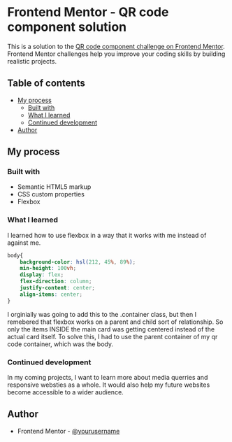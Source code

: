 # Frontend Mentor - QR code component solution

This is a solution to the [QR code component challenge on Frontend Mentor](https://www.frontendmentor.io/challenges/qr-code-component-iux_sIO_H). Frontend Mentor challenges help you improve your coding skills by building realistic projects. 

## Table of contents

- [My process](#my-process)
  - [Built with](#built-with)
  - [What I learned](#what-i-learned)
  - [Continued development](#continued-development)
- [Author](#author)

## My process

### Built with

- Semantic HTML5 markup
- CSS custom properties
- Flexbox

### What I learned

I learned how to use flexbox in a way that it works with me instead of against me.


```css
body{
    background-color: hsl(212, 45%, 89%);
    min-height: 100vh;
    display: flex;
    flex-direction: column;
    justify-content: center;
    align-items: center;
}
```

I orginially was going to add this to the .container class, but then I remebered that flexbox works on a parent and child sort of relationship. So only the items INSIDE the main card was getting centered instead of the actual card itself. To solve this, I had to use the parent container of my qr code container, which was the body.

### Continued development

In my coming projects, I want to learn more about media querries and responsive websties as a whole. It would also help my future websites become accessible to a wider audience.

## Author

- Frontend Mentor - [@yourusername](https://www.frontendmentor.io/profile/maadeha)

